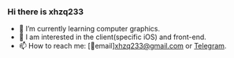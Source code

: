 ### Hi there is xhzq233

- 🌱 I’m currently learning computer graphics.
- 💌 I am interested in the client(specific iOS) and front-end.
- 📫 How to reach me: [📮email]xhzq233@gmail.com or [Telegram](https://t.me/xhzq233).


